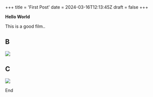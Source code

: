 +++
title = 'First Post'
date = 2024-03-16T12:13:45Z
draft = false
+++

**Hello World**

This is a good film..




**B**
---
![](/Quickstart-2/assets/images/county-lines_cover.jpeg)

**C**
---
![](images/county-lines_cover.jpeg)

End
